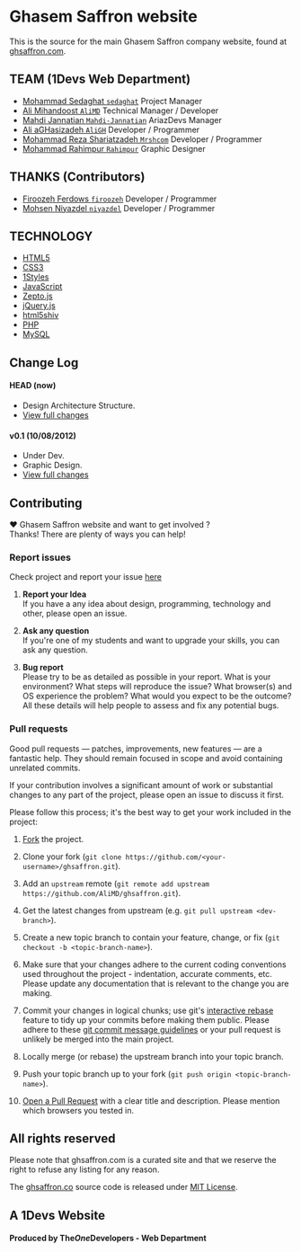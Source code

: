 # Ghasem Saffron website
This is the source for the main Ghasem Saffron company website, found at [ghsaffron.com](http://ghsaffron.com).  

## TEAM (1Devs Web Department)
* [Mohammad Sedaghat `sedaghat`](https://github.com/sedaghat) Project Manager
* [Ali Mihandoost `AliMD`](https://github.com/AliMD) Technical Manager / Developer
* [Mahdi Jannatian `Mahdi-Jannatian`](https://github.com/Mahdi-Jannatian) AriazDevs Manager
* [Ali aGHasizadeh `AliGH`](https://github.com/AliGH) Developer / Programmer
* [Mohammad Reza Shariatzadeh `Mrshcom`](https://github.com/Mrshcom) Developer / Programmer
* [Mohammad Rahimpur `Rahimpur`](http://127.0.0.1) Graphic Designer

## THANKS (Contributors)
* [Firoozeh Ferdows `firoozeh`](https://github.com/firoozeh) Developer / Programmer
* [Mohsen Niyazdel `niyazdel`](https://github.com/niyazdel) Developer / Programmer


## TECHNOLOGY
* [HTML5](http://ali.md/wiki/html5)
* [CSS3](http://ali.md/css3ref)
* [1Styles](http://ali.md/1styles)
* [JavaScript](http://ali.md/wiki/javascript)
* [Zepto.js](http://ali.md/zepto.js)
* [jQuery.js](http://ali.md/jquery.js)
* [html5shiv](http://ali.md/html5shiv)
* [PHP](http://ali.md/php/)
* [MySQL](http://ali.md/wiki/mysql)

## Change Log

#### HEAD (now)
  * Design Architecture Structure.
  * [View full changes](https://github.com/AliMD/ghsaffron/compare/v0.1...master)

#### v0.1 (10/08/2012)
  * Under Dev.
  * Graphic Design.
  * [View full changes](https://github.com/AliMD/ghsaffron/compare/a36063436b07e4a454988886b501311b7c4a08ae...faab5824274a446ba1574d2f8be6ee273faeb78f)

## Contributing
♥ Ghasem Saffron website and want to get involved ?  
Thanks! There are plenty of ways you can help!  

### Report issues
Check project and report your issue [here](https://github.com/AliMD/ghsaffron/issues)    

1. **Report your Idea**  
  If you have a any idea about design, programming, technology and other, please open an issue.
  
1. **Ask any question**  
  If you're one of my students and want to upgrade your skills, you can ask any question.  
  
1. **Bug report**  
  Please try to be as detailed as possible in your report. What is your
environment? What steps will reproduce the issue? What browser(s) and OS
experience the problem? What would you expect to be the outcome? All these
details will help people to assess and fix any potential bugs.
  
### Pull requests  

Good pull requests — patches, improvements, new features — are a fantastic
help. They should remain focused in scope and avoid containing unrelated commits.

If your contribution involves a significant amount of work or substantial
changes to any part of the project, please open an issue to discuss it first.

Please follow this process; it's the best way to get your work included in the project:

1. [Fork](http://help.github.com/fork-a-repo/) the project.

2. Clone your fork (`git clone
   https://github.com/<your-username>/ghsaffron.git`).

3. Add an `upstream` remote (`git remote add upstream
   https://github.com/AliMD/ghsaffron.git`).

4. Get the latest changes from upstream (e.g. `git pull upstream
   <dev-branch>`).

5. Create a new topic branch to contain your feature, change, or fix (`git
   checkout -b <topic-branch-name>`).

6. Make sure that your changes adhere to the current coding conventions used
   throughout the project - indentation, accurate comments, etc. Please update
   any documentation that is relevant to the change you are making.

7. Commit your changes in logical chunks; use git's [interactive
   rebase](https://help.github.com/articles/interactive-rebase) feature to tidy
   up your commits before making them public. Please adhere to these [git commit
   message
   guidelines](http://tbaggery.com/2008/04/19/a-note-about-git-commit-messages.html)
   or your pull request is unlikely be merged into the main project.

8. Locally merge (or rebase) the upstream branch into your topic branch.

9. Push your topic branch up to your fork (`git push origin
   <topic-branch-name>`).

10. [Open a Pull Request](http://help.github.com/send-pull-requests/) with a
    clear title and description. Please mention which browsers you tested in.

## All rights reserved ###
Please note that ghsaffron.com is a curated site and that we reserve the right to refuse any listing for any reason.  
  
The [ghsaffron.co](http://ghsaffron.com) source code is released under [MIT License](http://opensource.org/licenses/MIT).  

## A 1Devs Website
#### Produced by The<i>One</i>Developers - Web Department  
